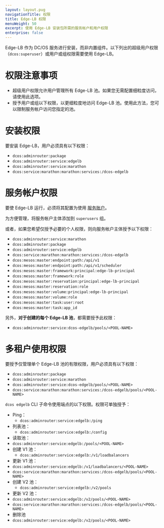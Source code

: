 ```yaml
---
layout: layout.pug
navigationTitle: 权限
title: Edge-LB 权限
menuWeight: 50
excerpt: 使用 Edge-LB 安装包所需的服务帐户和用户权限
enterprise: false
---
```



Edge-LB 作为 DC/OS 服务进行安装，而非内置组件。以下列出的超级用户权限（`dcos:superuser`）或用户或组权限需要使用 Edge-LB。

# 权限注意事项

- 超级用户权限允许用户管理所有 Edge-LB 池。如果您无需配置细粒度访问，请使用此选项。
- 授予用户或组以下权限，以更细粒度地访问 Edge-LB 池。使用此方法，您可以限制服务帐户访问您指定的池。

# 安装权限

要安装 Edge-LB，用户必须具有以下权限：

- `dcos:adminrouter:package`
- `dcos:adminrouter:service:edgelb`
- `dcos:adminrouter:service:marathon`
- `dcos:service:marathon:marathon:services:/dcos-edgelb`

# 服务帐户权限

要使 Edge-LB 运行，必须将其配置为使用 [服务账户](/cn/services/edge-lb/1.1/installing/#create-a-service-account/)。

为方便管理，将服务帐户主体添加到 `superusers` 组。

或者，如果您希望仅授予必要的个人权限，则向服务帐户主体授予以下权限：

- `dcos:adminrouter:service:marathon`
- `dcos:adminrouter:package`
- `dcos:adminrouter:service:edgelb`
- `dcos:service:marathon:marathon:services:/dcos-edgelb`
- `dcos:mesos:master:endpoint:path:/api/v1`
- `dcos:mesos:master:endpoint:path:/api/v1/scheduler`
- `dcos:mesos:master:framework:principal:edge-lb-principal`
- `dcos:mesos:master:framework:role`
- `dcos:mesos:master:reservation:principal:edge-lb-principal`
- `dcos:mesos:master:reservation:role`
- `dcos:mesos:master:volume:principal:edge-lb-principal`
- `dcos:mesos:master:volume:role`
- `dcos:mesos:master:task:user:root`
- `dcos:mesos:master:task:app_id`

另外，**对于创建的每个 Edge-LB 池**，都需要授予此权限：

- `dcos:adminrouter:service:dcos-edgelb/pools/<POOL-NAME>`

# 多租户使用权限

要授予仅管理单个 Edge-LB 池的有限权限，用户必须具有以下权限：

- `dcos:adminrouter:package`
- `dcos:adminrouter:service:marathon`
- `dcos:adminrouter:service:dcos-edgelb/pools/<POOL-NAME>`
- `dcos:service:marathon:marathon:services:/dcos-edgelb/pools/<POOL-NAME>`

`dcos edgelb` CLI 子命令使用端点的以下权限。权限可单独授予：

- Ping：
    - `dcos:adminrouter:service:edgelb:/ping`
- 列表池：
    - `dcos:adminrouter:service:edgelb:/config`
- 读取池：
 - `dcos:adminrouter:service:edgelb:/pools/<POOL-NAME>`
- 创建 V1 池：
    - `dcos:adminrouter:service:edgelb:/v1/loadbalancers`
- 更新 V1 池：
 - `dcos:adminrouter:service:edgelb:/v1/loadbalancers/<POOL-NAME>`
 - `dcos:service:marathon:marathon:services:/dcos-edgelb/pools/<POOL-NAME>`
- 创建 V2 池：
    - `dcos:adminrouter:service:edgelb:/v2/pools`
- 更新 V2 池：
 - `dcos:adminrouter:service:edgelb:/v2/pools/<POOL-NAME>`
 - `dcos:service:marathon:marathon:services:/dcos-edgelb/pools/<POOL-NAME>`
- 删除池
 - `dcos:adminrouter:service:edgelb:/v2/pools/<POOL-NAME>`

